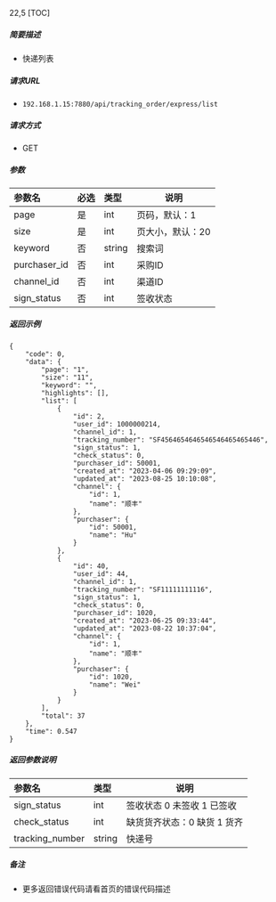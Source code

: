 22,5
[TOC]

##### 简要描述

- 快递列表

##### 请求URL

- ` 192.168.1.15:7880/api/tracking_order/express/list `

##### 请求方式

- GET

##### 参数

| 参数名          | 必选 | 类型     | 说明        |
|:-------------|:---|:-------|-----------|
| page         | 是  | int    | 页码，默认：1   |
| size         | 是  | int    | 页大小，默认：20 |
| keyword      | 否  | string | 搜索词       |
| purchaser_id | 否  | int    | 采购ID      |
| channel_id   | 否  | int    | 渠道ID      |
| sign_status  | 否  | int    | 签收状态      |

##### 返回示例

```
{
    "code": 0,
    "data": {
        "page": "1",
        "size": "11",
        "keyword": "",
        "highlights": [],
        "list": [
            {
                "id": 2,
                "user_id": 1000000214,
                "channel_id": 1,
                "tracking_number": "SF4564654646546546465465446",
                "sign_status": 1,
                "check_status": 0,
                "purchaser_id": 50001,
                "created_at": "2023-04-06 09:29:09",
                "updated_at": "2023-08-25 10:10:08",
                "channel": {
                    "id": 1,
                    "name": "顺丰"
                },
                "purchaser": {
                    "id": 50001,
                    "name": "Hu"
                }
            },
            {
                "id": 40,
                "user_id": 44,
                "channel_id": 1,
                "tracking_number": "SF11111111116",
                "sign_status": 1,
                "check_status": 0,
                "purchaser_id": 1020,
                "created_at": "2023-06-25 09:33:44",
                "updated_at": "2023-08-22 10:37:04",
                "channel": {
                    "id": 1,
                    "name": "顺丰"
                },
                "purchaser": {
                    "id": 1020,
                    "name": "Wei"
                }
            }
        ],
        "total": 37
    },
    "time": 0.547
}
```

##### 返回参数说明

| 参数名             | 类型     | 说明               |
|:----------------|:-------|------------------|
| sign_status     | int    | 签收状态 0 未签收 1 已签收 |
| check_status    | int    | 缺货货齐状态：0 缺货 1 货齐 |
| tracking_number | string | 快递号              |

##### 备注

- 更多返回错误代码请看首页的错误代码描述





